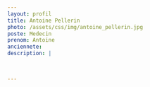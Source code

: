 ```yaml
---
layout: profil
title: Antoine Pellerin
photo: /assets/css/img/antoine_pellerin.jpg
poste: Medecin
prenom: Antoine
anciennete: 
description: |


  
---
```

